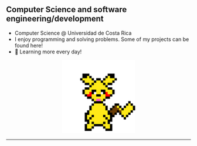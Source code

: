 ## Computer Science and software engineering/development
<!--
**QuiannZo/QuiannZo** is a ✨ _special_ ✨ repository because its `README.md` (this file) appears on your GitHub profile.

Here are some ideas to get you started:

- 🔭 I’m currently working on ...
- 🌱 I’m currently learning ...
- 👯 I’m looking to collaborate on ...
- 🤔 I’m looking for help with ...
- 💬 Ask me about ...
- 📫 How to reach me: ...
- 😄 Pronouns: ...
- ⚡ Fun fact: ...
-->

- Computer Science @ Universidad de Costa Rica
- I enjoy programming and solving problems. Some of my projects can be found here!
- 🌱 Learning more every day!

<div align="center">
  <img src="imgs/v1.png" alt="N/A" width="200" height="200">
</div>

___
